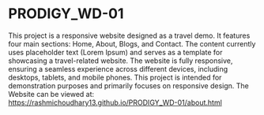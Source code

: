 # PRODIGY_WD-01
This project is a responsive website designed as a travel demo. It features four main sections: Home, About, Blogs, and Contact. The content currently uses placeholder text (Lorem Ipsum) and serves as a template for showcasing a travel-related website. 
The website is fully responsive, ensuring a seamless experience across different devices, including desktops, tablets, and mobile phones. This project is intended for demonstration purposes and primarily focuses on responsive design.
The Website can be viewed at: https://rashmichoudhary13.github.io/PRODIGY_WD-01/about.html
